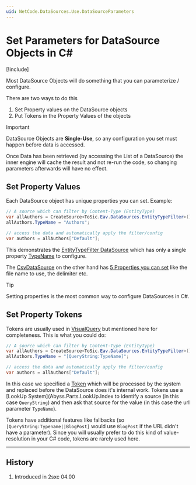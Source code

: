 ```yaml
---
uid: NetCode.DataSources.Use.DataSourceParameters
---
```


# Set Parameters for DataSource Objects in C#

[!include[](~/pages/basics/stack/_shared-float-summary.md)]
<style>.context-box-summary .datasource, .context-box-summary .process-razor-app, .context-box-summary .process-web-api-app { visibility: visible; } </style>

Most DataSource Objects will do something that you can parameterize / configure. 

There are two ways to do this

1. Set Property values on the DataSource objects
1. Put Tokens in the Property Values of the objects

> [!IMPORTANT]
> DataSource Objects are **Single-Use**, so any configuration you set must happen before data is accessed. 
>
> Once Data has been retrieved (by accessing the List of a DataSource) the inner engine 
> will cache the result and not re-run the code, so changing parameters afterwards will have no effect. 

## Set Property Values 

Each DataSource object has unique properties you can set. Example:

```cs
// A source which can filter by Content-Type (EntityType)
var allAuthors = CreateSource<ToSic.Eav.DataSources.EntityTypeFilter>();
allAuthors.TypeName = "Authors";

// access the data and automatically apply the filter/config
var authors = allAuthors["Default"]; 
``` 

This demonstrates the [EntityTypeFilter DataSource](xref:ToSic.Eav.DataSources.EntityTypeFilter) which has only a single property [TypeName](xref:ToSic.Eav.DataSources.EntityTypeFilter.TypeName) to configure.

The [CsvDataSource](xref:ToSic.Eav.DataSources.CsvDataSource) on the other hand has [5 Properties you can set](xref:ToSic.Eav.DataSources.CsvDataSource#properties) like the file name to use, the delimiter etc.

> [!TIP]
> Setting properties is the most common way to configure DataSources in C#.

## Set Property Tokens

Tokens are usually used in [VisualQuery](xref:Basics.Query.VisualQuery.Index) but mentioned here for completeness. This is what you could do:

```cs
// A source which can filter by Content-Type (EntityType)
var allAuthors = CreateSource<ToSic.Eav.DataSources.EntityTypeFilter>();
allAuthors.TypeName = "[QueryString:TypeName]";

// access the data and automatically apply the filter/config
var authors = allAuthors["Default"]; 
``` 

In this case we specified a [Token](xref:Abyss.Parts.LookUp.Tokens) which will be processed by the system and replaced before the DataSource does it's internal work. 
Tokens use a [LookUp System](Abyss.Parts.LookUp.Index to identify a source (in this case `QueryString`) 
and then ask that source for the value (in this case the url parameter `TypeName`). 

Tokens have additional features like fallbacks (so `[QueryString:Typename||BlogPost]` would use `BlogPost` if the URL didn't have a parameter). Since you will usually prefer to do this kind of value-resolution in your C# code, tokens are rarely used here.


---

## History

1. Introduced in 2sxc 04.00
